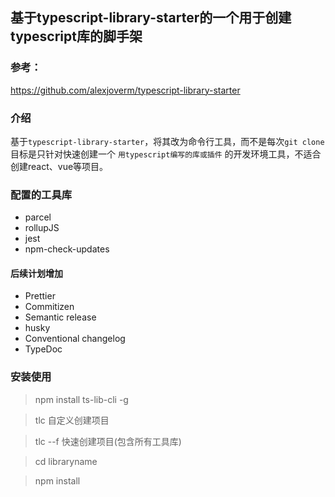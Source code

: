 ## 基于typescript-library-starter的一个用于创建typescript库的脚手架

### 参考：
https://github.com/alexjoverm/typescript-library-starter

### 介绍
基于`typescript-library-starter`，将其改为命令行工具，而不是每次`git clone`
目标是只针对快速创建一个 `用typescript编写的库或插件` 的开发环境工具，不适合创建react、vue等项目。

### 配置的工具库
* parcel
* rollupJS
* jest
* npm-check-updates
#### 后续计划增加
* Prettier
* Commitizen
* Semantic release
* husky
* Conventional changelog
* TypeDoc

### 安装使用
> npm install ts-lib-cli -g

> tlc                   自定义创建项目

> tlc --f               快速创建项目(包含所有工具库)

> cd libraryname

> npm install
